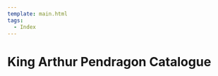 ```yaml
---
template: main.html
tags:
  - Index
---
```


# King Arthur Pendragon Catalogue

<!-- material/tags { scope: true } -->